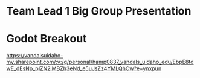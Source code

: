 

# Team Lead 1 Big Group Presentation


# Godot Breakout
https://vandalsuidaho-my.sharepoint.com/:v:/g/personal/hamp0837_vandals_uidaho_edu/EbpE8tdwE_dEsNp_pIZN2iMBZh3eNd_e5uJsZz4YMLQhCw?e=ynxpun

